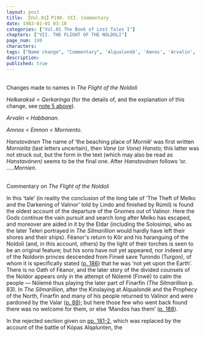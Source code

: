 ```yaml
---
layout: post
title: 【Vol.01】P190. VII. Commentary
date: 1983-01-01 03:10
categories: ["Vol.01 The Book of Lost Tales I"]
chapters: ["VII. THE FLIGHT OF THE NOLDOLI"]
page_num: 190
characters: 
tags: ["Name change", "Commentary", 'Alqualondë', 'Amnos', 'Arvalin', 'Eruman', 'Emnon', 'Fëanor', 'Finarfin', 'Finwë Nólemë', 'Oath of Fëanor', 'Gnomes', 'Habbanan', 'Vanë Hansto', 'Kinslaughter', 'Kinslaying', 'Kôr', 'Kópas Alqaluntë', 'Kópas', 'Mandos', 'Melko', 'Mornit', 'Morniento', 'Noldor', 'Noldorin', 'Prophecy of the North', 'Rúmil', 'Silmarillion, The', 'Teleri', 'Turgon', 'Turondo']
description: 
published: true
---
```


<BR>
Changes made to names in <I>The Flight of the Noldoli</I>

<I>Helkaraksë   < Qerkaringa</I> (for the details of, and the explanation of this change, see [note 5 above]({{site.baseurl}}/vol01-p189)).

<I>Arvalin    < Habbanan</I>.

<I>Amnos    < Emnon < Morniento</I>.

<I>Hanstovánen  </I> The name of ‘the beaching place of Mornië’ was first written <I>Mornielta</I> (last letters uncertain), then <I>Vane</I> (or <I>Vone) Hansto;</I> this latter was not struck out, but the form in the text (which may also be read as <I>Hanstavánen)</I> seems to be the final one. After <I>Hanstovánen</I> follows ‘or. .....<I>Mornien</I>.

<BR>
Commentary on <I>The Flight of the Noldoli</I>

In this ‘tale’ (in reality the conclusion of the long tale of ‘The Theft of Melko and the Darkening of Valinor’ told by Lindo and finished by Rúmil) is found the oldest account of the departure of the Gnomes out of Valinor. Here the Gods continue the vain pursuit and search long after Melko has escaped, and moreover are aided in it by the Eldar (including the Solosimpi, who as the later Teleri portrayed in <I>The Silmarillion</I> would hardly have left their shores and their ships). Fëanor's return to Kôr and his haranguing of the Noldoli (and, in this account, others) by the light of their torches is seen to be an original feature; but his sons have not yet appeared, nor indeed any of the Noldorin princes descended from Finwë save Turondo (Turgon), of whom it is specifically stated ([p. 186]({{site.baseurl}}/vol01-p186)) that he was ‘not yet upon the Earth’. There is no Oath of Fëanor, and the later story of the divided counsels of the Noldor appears only in the attempt of Nólemë (Finwë) to calm the people — Nólemë thus playing the later part of Finarfin <I>(The Silmarillion</I> p. 83). In <I>The Silmarillion</I>, after the Kinslaying at Alqualondë and the Prophecy of the North, Finarfin and many of his people returned to Valinor and were pardoned by the Valar ([p. 88]({{site.baseurl}}/vol01-p88)); but here those few who went back found there was no welcome for them, or else ‘Mandos has them’ ([p. 188]({{site.baseurl}}/vol01-p188)).

In the rejected section given on [pp. 181-2]({{site.baseurl}}/vol01-p181), which was replaced by the account of the battle of Kópas Alqalunten, the

